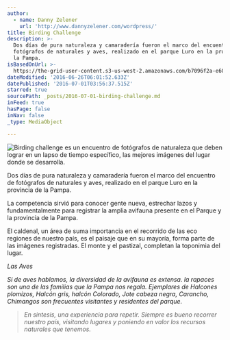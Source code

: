 ```yaml
---
author:
  - name: Danny Zelener
    url: 'http://www.dannyzelener.com/wordpress/'
title: Birding Challenge
description: >-
  Dos días de pura naturaleza y camaradería fueron el marco del encuentro de
  fotógrafos de naturales y aves, realizado en el parque Luro en la provincia de
  la Pampa.
isBasedOnUrl: >-
  https://the-grid-user-content.s3-us-west-2.amazonaws.com/b7096f2a-e603-4844-8daa-f1fabe9d60e3.jpg
dateModified: '2016-06-26T06:01:52.633Z'
datePublished: '2016-07-01T03:56:37.515Z'
starred: true
sourcePath: _posts/2016-07-01-birding-challenge.md
inFeed: true
hasPage: false
inNav: false
_type: MediaObject

---
```

![Birding challenge es un encuentro de fotógrafos de naturaleza que deben lograr en un lapso de tiempo específico, las mejores imágenes del lugar donde se desarrolla. ](https://imgflo.herokuapp.com/graph/vahj1ThiexotieMo/730576c0ffd1e681a7fdf7dbbb8f7dcb/croprotate.jpg?cropheight=1380&cropwidth=2048&degrees=0&input=https%3A%2F%2Fthe-grid-user-content.s3-us-west-2.amazonaws.com%2Fb7096f2a-e603-4844-8daa-f1fabe9d60e3.jpg&x=0&y=78)

Dos días de pura naturaleza y camaradería fueron el marco del encuentro de fotógrafos de naturales y aves, realizado en el parque Luro en la provincia de la Pampa.

La competencia sirvió para conocer gente nueva, estrechar lazos y fundamentalmente para registrar la amplia avifauna presente en el Parque y la provincia de la Pampa.

El caldenal, un área de suma importancia en el recorrido de las eco regiones de nuestro país, es el paisaje que en su mayoría, forma parte de las imágenes registradas. El monte y el pastizal, completan la toponimia del lugar.

_Las Aves_

_Si de aves hablamos, la diversidad de la avifauna es extensa. la rapaces son una de las familias que la Pampa nos regala. Ejemplares de Halcones plomizos, Halcón gris, halcón Colorado, Jote cabeza negra, Carancho, Chimangos son frecuentes visitantes y residentes del parque._

> _En sintesis, una experiencia para repetir. Siempre es bueno recorrer nuestro país, visitando lugares y poniendo en valor los recursos naturales que tenemos._